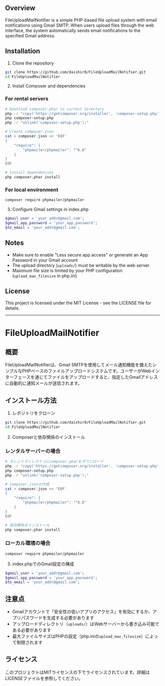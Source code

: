 ## Overview
FileUploadMailNotifier is a simple PHP-based file upload system with email notifications using Gmail SMTP. When users upload files through the web interface, the system automatically sends email notifications to the specified Gmail address.

## Installation
1. Clone the repository
```bash
git clone https://github.com/daishir0/FileUploadMailNotifier.git
cd FileUploadMailNotifier
```

2. Install Composer and dependencies
### For rental servers
```bash
# Download composer.phar to current directory
php -r "copy('https://getcomposer.org/installer', 'composer-setup.php');"
php composer-setup.php
php -r "unlink('composer-setup.php');"

# Create composer.json
cat > composer.json << 'EOF'
{
    "require": {
        "phpmailer/phpmailer": "^6.8"
    }
}
EOF

# Install dependencies
php composer.phar install
```

### For local environment
```bash
composer require phpmailer/phpmailer
```

3. Configure Gmail settings in index.php
```php
$gmail_user = 'your_addr@gmail.com';
$gmail_app_password = 'your_app_password';
$to_email = 'your_addr@gmail.com';
```

## Notes
- Make sure to enable "Less secure app access" or generate an App Password in your Gmail account
- The upload directory (`uploads/`) must be writable by the web server
- Maximum file size is limited by your PHP configuration (`upload_max_filesize` in php.ini)

## License
This project is licensed under the MIT License - see the LICENSE file for details.

---

# FileUploadMailNotifier
## 概要
FileUploadMailNotifierは、Gmail SMTPを使用してメール通知機能を備えたシンプルなPHPベースのファイルアップロードシステムです。ユーザーがWebインターフェースを通じてファイルをアップロードすると、指定したGmailアドレスに自動的に通知メールが送信されます。

## インストール方法
1. レポジトリをクローン
```bash
git clone https://github.com/daishir0/FileUploadMailNotifier.git
cd FileUploadMailNotifier
```

2. Composerと依存関係のインストール
### レンタルサーバーの場合
```bash
# カレントディレクトリにcomposer.pharをダウンロード
php -r "copy('https://getcomposer.org/installer', 'composer-setup.php');"
php composer-setup.php
php -r "unlink('composer-setup.php');"

# composer.jsonの作成
cat > composer.json << 'EOF'
{
    "require": {
        "phpmailer/phpmailer": "^6.8"
    }
}
EOF

# 依存関係のインストール
php composer.phar install
```

### ローカル環境の場合
```bash
composer require phpmailer/phpmailer
```

3. index.phpでのGmail設定の構成
```php
$gmail_user = 'your_addr@gmail.com';
$gmail_app_password = 'your_app_password';
$to_email = 'your_addr@gmail.com';
```

## 注意点
- Gmailアカウントで「安全性の低いアプリのアクセス」を有効にするか、アプリパスワードを生成する必要があります
- アップロードディレクトリ（`uploads/`）はWebサーバーから書き込み可能である必要があります
- 最大ファイルサイズはPHPの設定（php.iniの`upload_max_filesize`）によって制限されます

## ライセンス
このプロジェクトはMITライセンスの下でライセンスされています。詳細はLICENSEファイルを参照してください。
